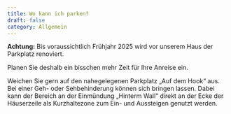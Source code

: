 ```yaml
---
title: Wo kann ich parken?
draft: false
category: Allgemein
---
```

**Achtung:** Bis voraussichtlich Frühjahr 2025 wird vor unserem Haus der Parkplatz renoviert. 

Planen Sie deshalb ein bisschen mehr Zeit für Ihre Anreise ein.

Weichen Sie gern auf den nahegelegenen Parkplatz „Auf dem Hook“ aus. Bei einer Geh- oder Sehbehinderung können sich bringen lassen. Dabei kann der Bereich an der Einmündung „Hinterm Wall“ direkt an der Ecke der Häuserzeile als Kurzhaltezone zum Ein- und Aussteigen genutzt werden.

